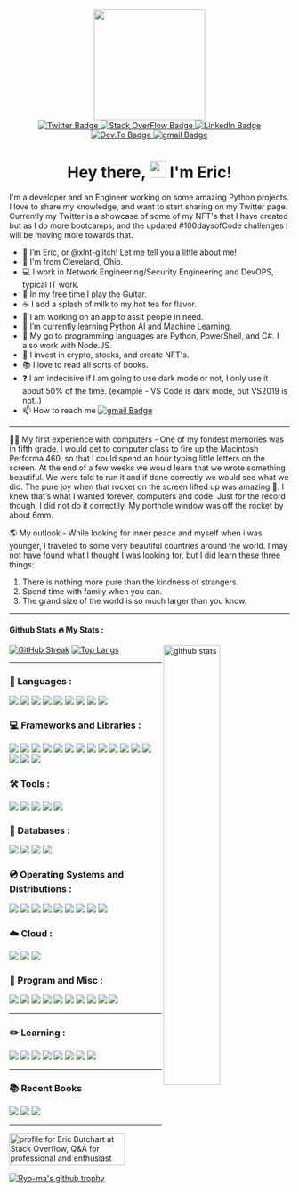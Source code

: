 <div id="header" align="center">
  <img src="https://media0.giphy.com/media/ko7twHhomhk8E/200w.webp?cid=ecf05e47rywule65oqluxe8yjtycog2ok7ctoga3hrqvz28e&rid=200w.webp&ct=g" width="200"/>
</div>
  
<div id="badges" align="center">
  <a href="https://twitter.com/xlnt_glitch">
    <img src="https://img.shields.io/badge/Twitter-blue?style=plastic&logo=twitter&logoColor=white" alt="Twitter Badge"/>
      </a>
  <a href="https://stackoverflow.com/users/14830756/eric-butchart">
    <img src="https://img.shields.io/badge/stack overflow-blue?style=plastic&logo=stackoverflow&logoColor=white" alt="Stack OverFlow Badge"/>
  </a>  
  <a href="">
    <img src="https://img.shields.io/badge/LinkedIn-blue?style=plastic&logo=linkedin&logoColor=white" alt="LinkedIn Badge"/>
  </a>  
  <a href="https://dev.to/xlntglitch">
    <img src="https://img.shields.io/badge/dev.to-blue?style=plastic&logo=dev.to&logoColor=white" alt="Dev.To Badge"/>
  </a>
  </a>  
  <a href="mailto:xlntglitch@gmail.com">
    <img src="https://img.shields.io/badge/gmail-blue?style=plastic&logo=gmail&logoColor=white" alt="gmail Badge"/>
  </a>  
  </div> 
  <div id="views" align="center">
  <img src="https://komarev.com/ghpvc/?username=xlnt-glitch&style=plastic&color=blue" alt=""/>
  </div>
<h1 style="text-align: center;">Hey there, <img src="https://media.giphy.com/media/hvRJCLFzcasrR4ia7z/giphy.gif" width="30px" /> I'm Eric!</h1>


I'm a developer and an Engineer working on some amazing Python projects. I love to share my knowledge, and want to start sharing on my Twitter page. Currently my Twitter is a showcase of some of my NFT's that I have created but as I do more bootcamps, and the updated #100daysofCode challenges I will be moving more towards that. 

- 👋 I’m Eric, or @xlnt-glitch! Let me tell you a little about me!
- 📍 I'm from Cleveland, Ohio.
- 💻 I work in Network Engineering/Security Engineering and DevOPS, typical IT work.
- 🎸 In my free time I play the Guitar.
- ☕️ I add a splash of milk to my hot tea for flavor. 
- 👀 I am working on an app to assit people in need.
- 🌱 I’m currently learning Python AI and Machine Learning.
- 💞️ My go to programming languages are Python, PowerShell, and C#. I also work with Node.JS. 
- 🔐 I invest in crypto, stocks, and create NFT's.
- 📚 I love to read all sorts of books.
- ❓ I am indecisive if I am going to use dark mode or not, I only use it about 50% of the time. (example - VS Code is dark mode, but VS2019 is not..)
- 📫 How to reach me  <a href="mailto:xlntglitch@gmail.com">
    <img src="https://img.shields.io/badge/gmail-blue?style=plastic&logo=gmail&logoColor=white" alt="gmail Badge"/>
  </a>  
---
👨‍💻 My first experience with computers - One of my fondest memories was in fifth grade. I would get to computer class to fire up the Macintosh Performa 460, so that I could spend an hour typing little letters on the screen. At the end of a few weeks we would learn that we wrote something beautiful. We were told to run it and if done correctly we would see what we did. The pure joy when that rocket on the screen lifted up was amazing 🚀. I knew that’s what I wanted forever, computers and code. Just for the record though, I did not do it correctlly. My porthole window was off the rocket by about 6mm. 

🌎 My outlook - While looking for inner peace and myself when i was younger, I traveled to some very beautiful countries around the world. I may not have found what I thought I was looking for, but I did learn these three things: 
  1. There is nothing more pure than the kindness of strangers. 
  2. Spend time with family when you can. 
  3. The grand size of the world is so much larger than you know.
---

#### Github Stats :fire: My Stats :
[![GitHub Streak](http://github-readme-streak-stats.herokuapp.com?user=xlnt-glitch&theme=tokyonight&hide_border=true&date_format=M%20j%5B%2C%20Y%5D)](https://git.io/streak-stats)<img src="https://github-readme-stats.vercel.app/api?username=xlnt-glitch&show_icons=true&theme=tokyonight" alt="github stats" width="45%" align="right"/>
[![Top Langs](https://github-readme-stats.vercel.app/api/top-langs/?username=xlnt-glitch&layout=compact&theme=tokyonight)](https://github.com/anuraghazra/github-readme-stats)


---
### :open_book: Languages :
<div id="languages">
  <img src="https://img.shields.io/badge/Python-blue?style=plastic&logo=python&logoColor=white" />
  <img src="https://img.shields.io/badge/HTML5-blue?style=plastic&logo=html5&logoColor=white" />
  <img src="https://img.shields.io/badge/CSS3-blue?style=plastic&logo=css3&logoColor=white" />
  <img src="https://img.shields.io/badge/JavaScript-blue?style=plastic&logo=javascript&logoColor=F7DF1E" />
  <img src="https://img.shields.io/badge/Cs23-blue?style=plastic&logo=c%2B%2B&logoColor=white" />
  <img src="https://img.shields.io/badge/Java-blue?style=plastic&logo=java&logoColor=white" />
  <img src="https://img.shields.io/badge/Go-blue?style=plastic&logo=go&logoColor=white" />
  <img src="https://img.shields.io/badge/Rust-blue?style=plastic&logo=rust&logoColor=white" />
  <img src="https://img.shields.io/badge/Ruby-blue?style=plastic&logo=ruby&logoColor=white" />
  </div> 
  
### :computer: Frameworks and Libraries :
<div id="frameworks" align="left">
  <img src="https://img.shields.io/badge/React_Native-blue?style=plastic&logo=react&logoColor=61DAFB" />
  <img src="https://img.shields.io/badge/Node.js-blue?style=plastic&logo=nodedotjs&logoColor=white" />
  <img src="https://img.shields.io/badge/.NET-blue?style=plastic&logo=dotnet&logoColor=white" />
  <img src="https://img.shields.io/badge/React-blue?style=plastic&logo=react&logoColor=61DAFB" />
  <img src="https://img.shields.io/badge/Vue.js-blue?style=plastic&logo=vuedotjs&logoColor=4FC08D" />
  <img src="https://img.shields.io/badge/Angular-blue?style=plastic&logo=angular&logoColor=white" />
  <img src="https://img.shields.io/badge/AngularJS-blue?style=plastic&logo=angularjs&logoColor=white" />
  <img src="https://img.shields.io/badge/Bootstrap-blue?style=plastic&logo=bootstrap&logoColor=white" />
  <img src="https://img.shields.io/badge/Tailwind_CSS-blue?style=plastic&logo=tailwind-css&logoColor=white" />
  <img src="https://img.shields.io/badge/jQuery-blue?style=plastic&logo=jquery&logoColor=white" />
  <img src="https://img.shields.io/badge/Django-blue?style=plastic&logo=django&logoColor=white" />
  <img src="https://img.shields.io/badge/Ruby_on_Rails-blue?style=plastic&logo=ruby-on-rails&logoColor=white" />
  <img src="https://img.shields.io/badge/Laravel-blue?style=plastic&logo=laravel&logoColor=white" />
  <img src="https://img.shields.io/badge/Flask-blue?style=plastic&logo=flask&logoColor=white" />
  <img src="https://img.shields.io/badge/nuxt.js-blue?style=plastic&logo=nuxtdotjs&logoColor=white" />
  <img src="https://img.shields.io/badge/next.js-blue?style=plastic&logo=nextdotjs&logoColor=white" />
  </div> 
  
### :hammer_and_wrench: Tools :
<div id="Tools" align="left">  
  <img src="https://img.shields.io/badge/sublime_text-blue.svg?&style=plastic&logo=sublime-text&logoColor=important" />
  <img src="https://img.shields.io/badge/Visual_Studio_Code-blue?style=plastic&logo=visual%20studio%20code&logoColor=white" />
  <img src="https://img.shields.io/badge/Visual_Studio-blue?style=plastic&logo=visual%20studio&logoColor=white" />
  <img src="https://img.shields.io/badge/Atom-blue?style=plastic&logo=Atom&logoColor=white" />
  <img src="https://img.shields.io/badge/Eclipse-blue?style=plastic&logo=eclipse&logoColor=white" /> 
  </div>
  
### :open_file_folder: Databases :
<div id="Databases" align="left"> 
  <img src="https://img.shields.io/badge/MySQL-blue?style=plastice&logo=mysql&logoColor=white" />
  <img src="https://img.shields.io/badge/PostgreSQL-blue?style=plastic&logo=postgresql&logoColor=white" />
  <img src="https://img.shields.io/badge/MongoDB-blue?style=plastice&logo=mongodb&logoColor=white" />
  <img src="https://img.shields.io/badge/SQLite-blue?style=plastic&logo=sqlite&logoColor=white" />
  </div>

### :cd: Operating Systems and Distributions :
<div id="OperatingSystems" align="left">
  <img src="https://img.shields.io/badge/Windows-blue?style=plastic&logo=windows&logoColor=white" />
  <img src="https://img.shields.io/badge/Ubuntu-blue?style=plastic&logo=ubuntu&logoColor=white" />
  <img src="https://img.shields.io/badge/Linux_Mint-blue?style=plastic&logo=linux-mint&logoColor=white" />
  <img src="https://img.shields.io/badge/Alpine_Linux-blue?style=plastic&logo=alpine-linux&logoColor=white" />
  <img src="https://img.shields.io/badge/Arch_Linux-blue?style=plastic&logo=arch-linux&logoColor=white" />
  <img src="https://img.shields.io/badge/Tails%20-blue?&style=plastic&logo=tails&logoColor=white" />
  <img src="https://img.shields.io/badge/Windows_XP-blue?style=plastic&logo=windows-xp&logoColor=white" />
  <img src="https://img.shields.io/badge/Windows_95-blue?style=plastic&logo=windows-95&logoColor=white" />
  <img src="https://img.shields.io/badge/Microsoft_SQL_Server-blue?style=plastic&logo=microsoft-sql-server&logoColor=white" />
</div>
  
### :cloud: Cloud :
<div id="Cloud" align="left">
  <img src="https://img.shields.io/badge/Amazon_AWS-blue?style=plastic&logo=amazon-aws&logoColor=white" />
  <img src="https://img.shields.io/badge/Google_Cloud-blue?style=plastic&logo=google-cloud&logoColor=white" />
  <img src="https://img.shields.io/badge/Microsoft_Azure-blue?style=plastic&logo=microsoft-azure&logoColor=white" />
</div>  

### :abacus: Program and Misc :
<div id="program" align="left">
  <img src="https://img.shields.io/badge/Microsoft_Excel-blue?style=plastic&logo=microsoft-excel&logoColor=white" />
  <img src="https://img.shields.io/badge/Microsoft_PowerPoint-blue?style=plastic&logo=microsoft-powerpoint&logoColor=white" />
  <img src="https://img.shields.io/badge/Microsoft_Access-blue?style=plastic&logo=microsoft-access&logoColor=white" />
  <img src="https://img.shields.io/badge/Microsoft_Office-blue?style=plastic&logo=microsoft-office&logoColor=white" />
  <img src="https://img.shields.io/badge/Microsoft_SharePoint-blue?style=plastic&logo=microsoft-sharepoint&logoColor=white" />
  <img src="https://img.shields.io/badge/Microsoft_Word-blue?style=plastic&logo=microsoft-word&logoColor=white" />
  <img src="https://img.shields.io/badge/Microsoft_Visio-blue?style=plastic&logo=microsoft-visio&logoColor=white" />
  <img src="https://img.shields.io/badge/Microsoft-blue?style=plastic&logo=microsoft&logoColor=white" />
  <img src="https://img.shields.io/badge/SAP-blue?style=plastic&logo=sap&logoColor=whit" />
  <img src="https://img.shields.io/badge/Microsoft_Teams-blue?plastic&logo=microsoft-teams&logoColor=white" />
</div>
  
---
### :pencil2: Learning :

<div id="learning" align="left">
  <img src="https://badgen.net/badge/Jose Portilla/Python Bootcamp/blue" />
  <img src="https://badgen.net/badge/Dr Angela Yu/100 Days of Code Python Bootcamp/blue" />
  <img src="https://badgen.net/badge/Ardit Sulce/Python Mega Course/blue" />
  <img src="https://badgen.net/badge/Al Sweigart/Python Programming/blue" />
  <img src="https://badgen.net/badge/Kirill Eremenko/Machine Learning/blue" />
  <img src="https://badgen.net/badge/Kirill Eremenko/Deep Learning/blue" />
  <img src="https://badgen.net/badge/Maximilian Schwarzmuller/JavaScript Bootcamp/blue" />
  <img src="https://badgen.net/badge/Jose Portilla/Django Bootcamp/blue" />
 </div> 

---
### :books: Recent Books

<div id="book" align="left">
  <img src="https://badgen.net/badge/Hench/By Natalie Zina Walschots/blue" />
  <img src="https://badgen.net/badge/An Absolutely Remarkable Thing/By Hank Green/blue" />
  <img src="https://badgen.net/badge/Automate the Boring Stuff/By Al Sweigart/blue" />
</div>


---

<a href="https://stackoverflow.com/users/14830756/eric-butchart"><img src="https://stackoverflow.com/users/flair/14830756.png?theme=dark" width="208" height="58" alt="profile for Eric Butchart at Stack Overflow, Q&amp;A for professional and enthusiast programmers" title="profile for Eric Butchart at Stack Overflow, Q&amp;A for professional and enthusiast programmers"></a>



[![Ryo-ma's github trophy](https://github-profile-trophy.vercel.app/?username=xlnt-glitch&row=1)](https://github.com/ryo-ma/github-profile-trophy)

<!---
xlnt-glitch/xlnt-glitch is a ✨ special ✨ repository because its `README.md` (this file) appears on your GitHub profile.
You can click the Preview link to take a look at your changes.
--->
